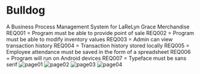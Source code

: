 # Bulldog
A Business Process Management System for LaReLyn Grace Merchandise
REQ001 = Program must be able to provide point of sale
REQ002 = Program must be able to modify inventory values
REQ003 = Admin can view transaction history
REQ004 = Transaction history stored locally
REQ005 = Employee attendance must be saved in the form of a spreadsheet
REQ006 = Program will run on Android devices
REQ007 = Typeface must be sans serif
![page01](https://user-images.githubusercontent.com/67902545/212511878-407e1b46-124e-491a-bf32-be5ab66833af.jpg)
![page02](https://user-images.githubusercontent.com/67902545/212511890-9680bc53-7ddc-4bf5-8659-362914c9c4b1.jpg)
![page03](https://user-images.githubusercontent.com/67902545/212511902-a0e378df-2bef-465e-844d-613a1fb2b7d3.jpg)
![page04](https://user-images.githubusercontent.com/67902545/212511930-127d4d3b-9fcd-43dc-aeb6-42741db8c82a.jpg)
